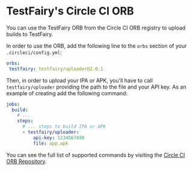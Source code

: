 
# TestFairy's Circle CI ORB

You can use the TestFairy ORB from the Circle CI ORB registry to upload builds to TestFairy.

In order to use the ORB, add the following line to the `orbs` section of your `.circleci/config.yml`:

```yml
orbs:
 testfairy: testfairy/uploader@2.0.1
```

Then, in order to upload your IPA or APK, you'll have to call `testfairy/uploader` providing the path to the file and your API key. As an example of creating add the following command:

```yml
jobs:
  build:
    # ...
    steps:
      # ... steps to build IPA or APK
      - testfairy/uploader:
          api-key: 1234567890
          file: app.apk
```

You can see the full list of supported commands by visiting the [Circle CI ORB Repository](https://circleci.com/orbs/registry/orb/testfairy/uploader).

